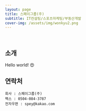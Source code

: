 ```yaml
---
layout: page
title: 스페이그룹(주)
subtitle: IT컨설팅/스포츠마케팅/부동산개발
cover-img: /assets/img/wonkyu2.png
---
```


<br/>

## 소개

Hello world! &#128525;

## 연락처

```
회사 : 스페이그룹(주)
팩스 : 0504-084-3787
전자우편 : spey@kakao.com
```
